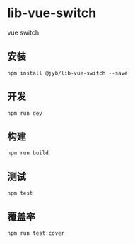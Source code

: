 # lib-vue-switch

vue switch

## 安装

```shell
npm install @jyb/lib-vue-switch --save
```

## 开发

```shell
npm run dev
```

## 构建

```shell
npm run build
```

## 测试

```shell
npm test
```

## 覆盖率

```shell
npm run test:cover
```
